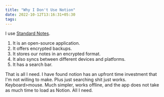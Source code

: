 ```yaml
---
title: "Why I Don't Use Notion"
date: 2022-10-12T13:16:31+05:30
tags:
---
```

I use [Standard Notes](https://standardnotes.com/).

1. It is an open-source application.
2. It offers encrypted backups.
3. It stores our notes in an encrypted format.
4. It also syncs between different devices and platforms.
5. It has a search bar.

That is all I need. I have found notion has an upfront time investment that I'm not willing to make. Plus just searching shit just works. Keyboard>mouse. Much simpler, works offline, and the app does not take as much time to load as Notion. All I need.
